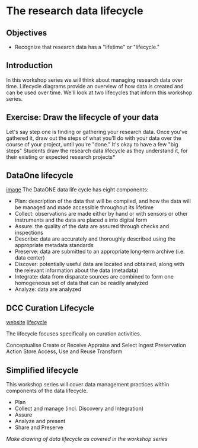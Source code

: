 # The research data lifecycle
## Objectives
- Recognize that research data has a "lifetime" or "lifecycle."

## Introduction
In this workshop series we will think about managing research data over time. Lifecycle diagrams provide an overview of how data is created and can be used over time. We'll look at two lifecycles that inform this workshop series.

## Exercise: Draw the lifecycle of your data
Let's say step one is finding or gathering your research data. Once you've gathered it, draw out the steps of what you'll do with your data over the course of your project, until you're "done." It's okay to have a few "big steps"
Students draw the research data lifecycle as they understand it, for their existing or expected research projects*

## DataOne lifecycle
[image](../dataone-data_lifecycle-image.png)
The DataONE data life cycle has eight components:

- Plan: description of the data that will be compiled, and how the data will be managed and made accessible throughout its lifetime
- Collect: observations are made either by hand or with sensors or other instruments and the data are placed a into digital form
- Assure: the quality of the data are assured through checks and inspections
- Describe: data are accurately and thoroughly described using the appropriate metadata standards
- Preserve: data are submitted to an appropriate long-term archive (i.e. data center)
- Discover: potentially useful data are located and obtained, along with the relevant information about the data (metadata)
- Integrate: data from disparate sources are combined to form one homogeneous set of data that can be readily analyzed
- Analyze: data are analyzed

## DCC Curation Lifecycle
[website](http://www.dcc.ac.uk/resources/curation-lifecycle-model)
[lifecycle](http://www.dcc.ac.uk/sites/default/files/documents/publications/DCCLifecycle.pdf)

The lifecycle focuses specifically on curation activities. 

Conceptualise 
Create or Receive
Appraise and Select 
Ingest
Preservation Action
Store 
Access, Use and Reuse 
Transform


## Simplified lifecycle
This workshop series will cover data management practices within components of the data lifecycle.

- Plan
- Collect and manage (incl. Discovery and Integration)
- Assure 
- Analyze and present
- Share and Preserve

*Make drawing of data lifecycle as covered in the workshop series*